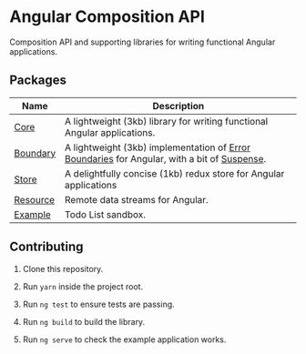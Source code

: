 # Angular Composition API

Composition API and supporting libraries for writing functional Angular applications.

## Packages

| Name  | Description |
|---|---|
| [Core](https://github.com/mmuscat/angular-composition-api/tree/master/packages/core) | A lightweight (3kb) library for writing functional Angular applications.
| [Boundary](https://github.com/mmuscat/angular-composition-api/tree/master/packages/boundary) | A lightweight (3kb) implementation of [Error Boundaries](https://reactjs.org/docs/error-boundaries.html) for Angular, with a bit of [Suspense](https://reactjs.org/docs/concurrent-mode-suspense.html).
| [Store](https://github.com/mmuscat/angular-composition-api/tree/master/packages/store) | A delightfully concise (1kb) redux store for Angular applications
| [Resource](https://github.com/mmuscat/angular-composition-api/tree/master/packages/resource) | Remote data streams for Angular.
| [Example](https://github.com/mmuscat/angular-composition-api/tree/master/packages/example) | Todo List sandbox.

## Contributing

1. Clone this repository.

2. Run `yarn` inside the project root.

3. Run `ng test` to ensure tests are passing.

3. Run `ng build` to build the library.

4. Run `ng serve` to check the example application works.